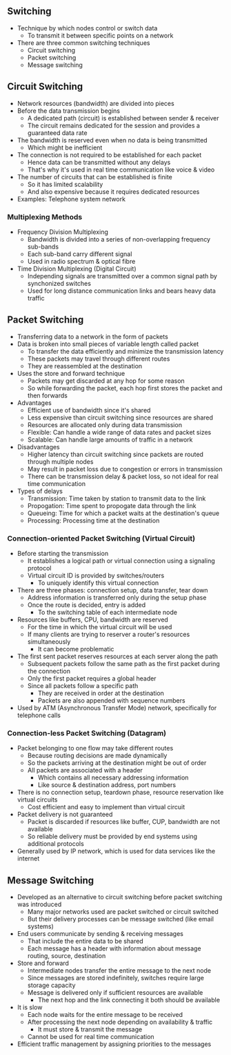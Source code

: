 ## Switching
- Technique by which nodes control or switch data
  - To transmit it between specific points on a network
- There are three common switching techniques
  - Circuit switching
  - Packet switching
  - Message switching

## Circuit Switching
- Network resources (bandwidth) are divided into pieces
- Before the data transmission begins
  - A dedicated path (circuit) is established between sender & receiver
  - The circuit remains dedicated for the session and provides a guaranteed data rate
- The bandwidth is reserved even when no data is being transmitted
  - Which might be inefficient
- The connection is not required to be established for each packet
  - Hence data can be transmitted without any delays
  - That's why it's used in real time communication like voice & video
- The number of circuits that can be established is finite
  - So it has limited scalability
  - And also expensive because it requires dedicated resources
- Examples: Telephone system network

### Multiplexing Methods
- Frequency Division Multiplexing
  - Bandwidth is divided into a series of non-overlapping frequency sub-bands
  - Each sub-band carry different signal
  - Used in radio spectrum & optical fibre
- Time Division Multiplexing (Digital Circuit)
  - Independing signals are transmitted over a common signal path by synchonized switches
  - Used for long distance communication links and bears heavy data traffic

## Packet Switching
- Transferring data to a network in the form of packets
- Data is broken into small pieces of variable length called packet
  - To transfer the data efficiently and minimize the transmission latency
  - These packets may travel through different routes
  - They are reassembled at the destination
- Uses the store and forward technique
  - Packets may get discarded at any hop for some reason
  - So while forwarding the packet, each hop first stores the packet and then forwards
- Advantages
  - Efficient use of bandwidth since it's shared
  - Less expensive than circuit switching since resources are shared
  - Resources are allocated only during data transmission
  - Flexible: Can handle a wide range of data rates and packet sizes
  - Scalable: Can handle large amounts of traffic in a network
- Disadvantages
  - Higher latency than circuit switching since packets are routed through multiple nodes
  - May result in packet loss due to congestion or errors in transmission
  - There can be transmission delay & packet loss, so not ideal for real time communication
- Types of delays
  - Transmission: Time taken by station to transmit data to the link
  - Propogation: Time spent to propogate data through the link
  - Queueing: Time for which a packet waits at the destination's queue
  - Processing: Processing time at the destination

### Connection-oriented Packet Switching (Virtual Circuit)
- Before starting the transmission
  - It establishes a logical path or virtual connection using a signaling protocol
  - Virtual circuit ID is provided by switches/routers
    - To uniquely identify this virtual connection
- There are three phases: connection setup, data transfer, tear down
  - Address information is transferred only during the setup phase
  - Once the route is decided, entry is added
    - To the switching table of each intermediate node
- Resources like buffers, CPU, bandwidth are reserved
  - For the time in which the virtual circuit will be used
  - If many clients are trying to reserver a router's resources simultaneously
    - It can become problematic
- The first sent packet reserves resources at each server along the path
  - Subsequent packets follow the same path as the first packet during the connection
  - Only the first packet requires a global header
  - Since all packets follow a specific path
    - They are received in order at the destination
    - Packets are also appended with sequence numbers
- Used by ATM (Asynchronous Transfer Mode) network, specifically for telephone calls

### Connection-less Packet Switching (Datagram)
- Packet belonging to one flow may take different routes
  - Because routing decisions are made dynamically
  - So the packets arriving at the destination might be out of order
  - All packets are associated with a header
    - Which contains all necessary addressing information
    - Like source & destination address, port numbers
- There is no connection setup, teardown phase, resource reservation like virtual circuits
  - Cost efficient and easy to implement than virtual circuit
- Packet delivery is not guaranteed
  - Packet is discarded if resources like buffer, CUP, bandwidth are not available
  - So reliable delivery must be provided by end systems using additional protocols
- Generally used by IP network, which is used for data services like the internet

## Message Switching
- Developed as an alternative to circuit switching before packet switching was introduced
  - Many major networks used are packet switched or circuit switched
  - But their delivery processes can be message switched (like email systems)
- End users communicate by sending & receiving messages
  - That include the entire data to be shared
  - Each message has a header with information about message routing, source, destination
- Store and forward
  - Intermediate nodes transfer the entire message to the next node
  - Since messages are stored indefinitely, switches require large storage capacity
  - Message is delivered only if sufficient resources are available
    - The next hop and the link connecting it both should be available
- It is slow
  - Each node waits for the entire message to be received
  - After processing the next node depending on availability & traffic
    - It must store & transmit the message
  - Cannot be used for real time communication
- Efficient traffic management by assigning priorities to the messages
